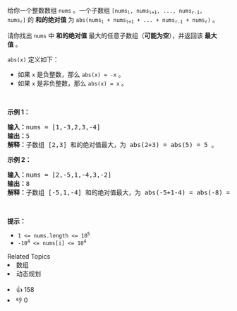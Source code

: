 <p>给你一个整数数组&nbsp;<code>nums</code>&nbsp;。一个子数组&nbsp;<code>[nums<sub>l</sub>, nums<sub>l+1</sub>, ..., nums<sub>r-1</sub>, nums<sub>r</sub>]</code>&nbsp;的 <strong>和的绝对值</strong>&nbsp;为&nbsp;<code>abs(nums<sub>l</sub> + nums<sub>l+1</sub> + ... + nums<sub>r-1</sub> + nums<sub>r</sub>)</code>&nbsp;。</p>

<p>请你找出 <code>nums</code>&nbsp;中 <strong>和的绝对值</strong> 最大的任意子数组（<b>可能为空</b>），并返回该 <strong>最大值</strong>&nbsp;。</p>

<p><code>abs(x)</code>&nbsp;定义如下：</p>

<ul> 
 <li>如果&nbsp;<code>x</code>&nbsp;是负整数，那么&nbsp;<code>abs(x) = -x</code>&nbsp;。</li> 
 <li>如果&nbsp;<code>x</code>&nbsp;是非负整数，那么&nbsp;<code>abs(x) = x</code>&nbsp;。</li> 
</ul>

<p>&nbsp;</p>

<p><strong>示例 1：</strong></p>

<pre>
<b>输入：</b>nums = [1,-3,2,3,-4]
<b>输出：</b>5
<b>解释：</b>子数组 [2,3] 和的绝对值最大，为 abs(2+3) = abs(5) = 5 。
</pre>

<p><strong>示例 2：</strong></p>

<pre>
<b>输入：</b>nums = [2,-5,1,-4,3,-2]
<b>输出：</b>8
<b>解释：</b>子数组 [-5,1,-4] 和的绝对值最大，为 abs(-5+1-4) = abs(-8) = 8 。
</pre>

<p>&nbsp;</p>

<p><strong>提示：</strong></p>

<ul> 
 <li><code>1 &lt;= nums.length &lt;= 10<sup>5</sup></code></li> 
 <li><code>-10<sup>4</sup> &lt;= nums[i] &lt;= 10<sup>4</sup></code></li> 
</ul>

<div><div>Related Topics</div><div><li>数组</li><li>动态规划</li></div></div><br><div><li>👍 158</li><li>👎 0</li></div>